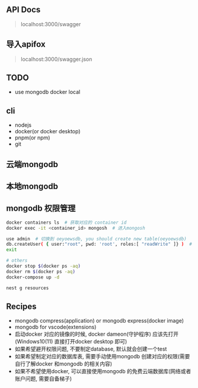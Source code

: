## API Docs

> localhost:3000/swagger

## 导入apifox

> localhost:3000/swagger.json

## TODO

* use mongodb docker local

## cli

* nodejs
* docker(or docker desktop)
* pnpm(or npm)
* git

## 云端mongodb

## 本地mongodb

## mongodb 权限管理

```bash
docker containers ls  # 获取对应的 container id
docker exec -it <container_id> mongosh  # 进入mongosh

use admin  # 切换到 oeyoewsdb, you should create new table(oeyoewsdb)
db.createUser( { user:"root", pwd: 'root', roles:[ "readWrite" ]} )  # 新增root
exit

# others
docker stop $(docker ps -aq)
docker rm $(docker ps -aq)
docker-compose up -d

nest g resources
```


## Recipes

* mongodb compress(application) or mongodb express(docker image)
* mongodb for vscode(extensions)
* 启动docker 对应的镜像的时候, docker dameon(守护程序) 应该先打开(Windows10(11) 直接打开docker desktop 即可)
* 如果希望避开权限问题, 不要制定database, 默认就会创建一个test
* 如果希望制定对应的数据库表, 需要手动使用mongodb 创建对应的权限(需要自行了解docker 和mongodb 的相关内容)
* 如果不希望使用docker, 可以直接使用mongodb 的免费云端数据库(网络或者账户问题, 需要自备梯子)
